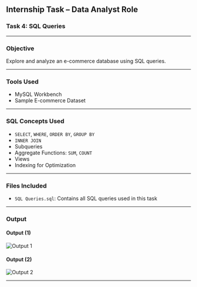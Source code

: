 ##  **Internship Task – Data Analyst Role**

###  **Task 4: SQL Queries**

---

###  **Objective**

Explore and analyze an e-commerce database using SQL queries.

---

###  **Tools Used**

* MySQL Workbench
* Sample E-commerce Dataset

---

###  **SQL Concepts Used**

* `SELECT`, `WHERE`, `ORDER BY`, `GROUP BY`
* `INNER JOIN`
* Subqueries
* Aggregate Functions: `SUM`, `COUNT`
* Views
* Indexing for Optimization

---

###  **Files Included**

* `SQL Queries.sql`: Contains all SQL queries used in this task

---

###  **Output**

#### Output (1)

![Output 1](https://github.com/user-attachments/assets/dcfdc4e4-22b4-4845-9a3a-a682c664b393)

#### Output (2)

![Output 2](https://github.com/user-attachments/assets/65d2b125-ab1a-4587-a740-f070b5dbbdff)

---
